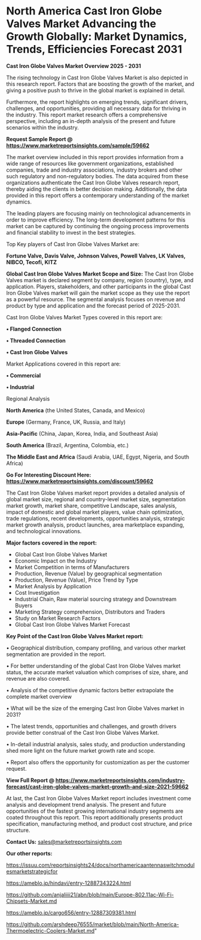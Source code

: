 # North America Cast Iron Globe Valves Market Advancing the Growth Globally: Market Dynamics, Trends, Efficiencies Forecast 2031

<Strong> Cast Iron Globe Valves Market Overview 2025 - 2031</strong>

The rising technology in Cast Iron Globe Valves Market is also depicted in this research report. Factors that are boosting the growth of the market, and giving a positive push to thrive in the global market is explained in detail.

Furthermore, the report highlights on emerging trends, significant drivers, challenges, and opportunities, providing all necessary data for thriving in the industry. This report market research offers a comprehensive perspective, including an in-depth analysis of the present and future scenarios within the industry.

<strong>Request Sample Report @ <a href=https://www.marketreportsinsights.com/sample/59662>https://www.marketreportsinsights.com/sample/59662</a></strong>

The market overview included in this report provides information from a wide range of resources like government organizations, established companies, trade and industry associations, industry brokers and other such regulatory and non-regulatory bodies. The data acquired from these organizations authenticate the Cast Iron Globe Valves research report, thereby aiding the clients in better decision making. Additionally, the data provided in this report offers a contemporary understanding of the market dynamics.

The leading players are focusing mainly on technological advancements in order to improve efficiency. The long-term development patterns for this market can be captured by continuing the ongoing process improvements and financial stability to invest in the best strategies.

Top Key players of Cast Iron Globe Valves Market are:

<strong>Fortune Valve, Davis Valve, Johnson Valves, Powell Valves, LK Valves, NIBCO, Tecofi, KITZ</strong>

<strong><b>Global Cast Iron Globe Valves Market Scope and Size:</b></strong>
The Cast Iron Globe Valves market is declared segment by company, region (country), type, and application. Players, stakeholders, and other participants in the global Cast Iron Globe Valves market will gain the market scope as they use the report as a powerful resource. The segmental analysis focuses on revenue and product by type and application and the forecast period of 2025-2031.

Cast Iron Globe Valves Market Types covered in this report are:

<strong>• Flanged Connection

• Threaded Connection

• Cast Iron Globe Valves</strong>

Market Applications covered in this report are:

<strong>• Commercial

• Industrial</strong> 

Regional Analysis

<strong>North America</strong> (the United States, Canada, and Mexico)

<strong>Europe</strong> (Germany, France, UK, Russia, and Italy)

<strong>Asia-Pacific</strong> (China, Japan, Korea, India, and Southeast Asia)

<strong>South America</strong> (Brazil, Argentina, Colombia, etc.)

<strong>The Middle East and Africa</strong> (Saudi Arabia, UAE, Egypt, Nigeria, and South Africa)

<strong>Go For Interesting Discount Here: <a href=https://www.marketreportsinsights.com/discount/59662>https://www.marketreportsinsights.com/discount/59662</a></strong>

The Cast Iron Globe Valves market report provides a detailed analysis of global market size, regional and country-level market size, segmentation market growth, market share, competitive Landscape, sales analysis, impact of domestic and global market players, value chain optimization, trade regulations, recent developments, opportunities analysis, strategic market growth analysis, product launches, area marketplace expanding, and technological innovations.

<strong><b>Major factors covered in the report:</b></strong>
<ul>
  <li>Global Cast Iron Globe Valves Market </li>
  <li>Economic Impact on the Industry</li>
  <li>Market Competition in terms of Manufacturers</li>
  <li>Production, Revenue (Value) by geographical segmentation</li>
  <li>Production, Revenue (Value), Price Trend by Type</li>
  <li>Market Analysis by Application</li>
  <li>Cost Investigation</li>
  <li>Industrial Chain, Raw material sourcing strategy and Downstream Buyers</li>
  <li>Marketing Strategy comprehension, Distributors and Traders</li>
  <li>Study on Market Research Factors</li>
  <li>Global Cast Iron Globe Valves Market Forecast</li>
</ul>

<strong><b>Key Point of the Cast Iron Globe Valves Market report:</b></strong>

• Geographical distribution, company profiling, and various other market segmentation are provided in the report.

• For better understanding of the global Cast Iron Globe Valves market status, the accurate market valuation which comprises of size, share, and revenue are also covered.

• Analysis of the competitive dynamic factors better extrapolate the complete market overview

• What will be the size of the emerging Cast Iron Globe Valves market in 2031?

• The latest trends, opportunities and challenges, and growth drivers provide better construal of the Cast Iron Globe Valves Market.

• In-detail industrial analysis, sales study, and production understanding shed more light on the future market growth rate and scope.

• Report also offers the opportunity for customization as per the customer request.

<strong><b>View Full Report @ <a href=https://www.marketreportsinsights.com/industry-forecast/cast-iron-globe-valves-market-growth-and-size-2021-59662>https://www.marketreportsinsights.com/industry-forecast/cast-iron-globe-valves-market-growth-and-size-2021-59662</a></b></strong>


At last, the Cast Iron Globe Valves Market report includes investment come analysis and development trend analysis. The present and future opportunities of the fastest growing international industry segments are coated throughout this report. This report additionally presents product specification, manufacturing method, and product cost structure, and price structure.

<strong>Contact Us:</strong>
sales@marketreportsinsights.com

<strong>Our other reports:</strong>

<a href=https://issuu.com/reportsinsights24/docs/northamericaantennaswitchmodulesmarketstrategicfor>https://issuu.com/reportsinsights24/docs/northamericaantennaswitchmodulesmarketstrategicfor</a>

<a href=https://ameblo.jp/hindavi/entry-12887343224.html>https://ameblo.jp/hindavi/entry-12887343224.html</a>

<a href=https://github.com/anjaliiii21/abn/blob/main/Europe-802.11ac-Wi-Fi-Chipsets-Market.md>https://github.com/anjaliiii21/abn/blob/main/Europe-802.11ac-Wi-Fi-Chipsets-Market.md</a>

<a href=https://ameblo.jp/cargo656/entry-12887309381.html>https://ameblo.jp/cargo656/entry-12887309381.html</a>

<a href=https://github.com/arshdeep76555/market/blob/main/North-America-Thermoelectric-Coolers-Market.md>https://github.com/arshdeep76555/market/blob/main/North-America-Thermoelectric-Coolers-Market.md</a>"
